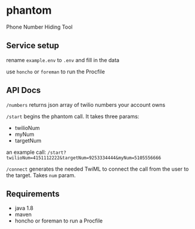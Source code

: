 # phantom

Phone Number Hiding Tool

## Service setup

rename `example.env` to `.env` and fill in the data

use `honcho` or `foreman` to run the Procfile

## API Docs

`/numbers` returns json array of twilio numbers your account owns

`/start` begins the phantom call. It takes three params:

- twilioNum
- myNum
- targetNum

an example call: `/start?twilioNum=4151112222&targetNum=9253334444&myNum=5105556666`

`/connect` generates the needed TwiML to connect the call from the user to the target. Takes `num` param.

## Requirements

- java 1.8
- maven
- honcho or foreman to run a Procfile
